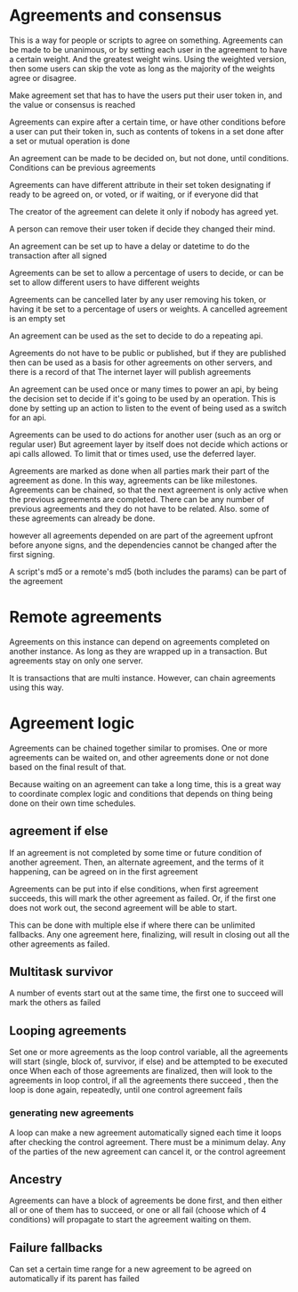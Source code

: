 # Agreements and consensus

This is a way for people or scripts to agree on something. Agreements can be made to be unanimous,
or by setting each user in the agreement to have a certain weight. And the greatest weight wins.
Using the weighted version, then some users can skip the vote as long as the majority of the weights agree or disagree.

Make agreement set that has to have the users put their user token in, and the value or consensus is reached

Agreements can expire after a certain time, or have other conditions before a user can put their token in,
such as contents of tokens in a set done after a set or mutual operation is done

An agreement can be made to be decided on, but not done, until conditions.
Conditions can be previous agreements

Agreements can have different attribute in their set token designating if ready to be agreed on, or voted, or if waiting, or if everyone did that

The creator of the agreement can delete it only if nobody has agreed yet.

A person can remove their user token if decide they changed their mind.

An agreement  can be set up to have a delay or datetime to do the transaction after all signed

Agreements can be set to allow a percentage of users to decide, or can be set to allow different users to have different weights

Agreements can be cancelled later by any user removing his token, or having it be set to a percentage of users or weights. A cancelled agreement is an empty set

An agreement can be used as the set to decide to do a repeating api.

Agreements do not have to be public or published, but if they are published then can be used as a basis for other agreements on other servers, and there is a record of that
The internet layer will publish agreements

An agreement can be used once or many times to power an api, by being the decision set to decide if it's going to be used by an operation.
This is done by setting up an action to listen to the event of being used as a switch for an api.

Agreements can be used to do actions for another user (such as an org or regular user) 
But agreement layer by itself does not decide which actions or api calls allowed. To limit that or times used, use the deferred layer. 

Agreements are marked as done when all parties mark their part of the agreement as done. In this way, agreements can be like milestones.
Agreements can be chained, so that the next agreement is only active when the previous agreements are completed. There can be any number of previous agreements and they do not have to be
related. Also. some of these agreements can already be done.

however all agreements depended on are part of the agreement upfront before anyone signs, and the dependencies cannot be changed after the first signing.

A script's md5 or a remote's md5 (both includes the params) can be part of the agreement

# Remote agreements

Agreements on this instance can depend on agreements completed on another instance. As long as they are wrapped up in a transaction.
But agreements stay on only one server.

It is transactions that are multi instance. However, can chain agreements using this way.


# Agreement logic

Agreements can be chained together similar to promises. One or more agreements can be waited on, 
and other agreements done or not done based on the final result of that.

Because waiting on an agreement can take a long time, 
this is a great way to coordinate complex logic and conditions that depends on thing being done on their own time schedules.

## agreement if else 

If an agreement is not completed by some time or future condition of another agreement. Then, an alternate agreement, and the terms of it happening, can be agreed on in the first agreement

Agreements can be put into if else conditions, when first agreement succeeds, this  will mark the other agreement as failed.
Or, if the first one does not work out, the second agreement will be able to start.

This can be done with multiple else if where there can be unlimited fallbacks.
Any one agreement here, finalizing, will result in closing out all the other agreements as failed.

## Multitask survivor

A number of events start out at the same time, the first one to succeed will mark the others as failed

## Looping agreements

Set one or more agreements as the loop control variable, all the agreements will start (single, block of, survivor, if else) and be attempted to be executed once
When each of those agreements are finalized, then will look to the agreements in loop control,
    if all the agreements there succeed , then the loop is done again, repeatedly, until one control agreement fails

### generating new agreements 

A loop can make a new agreement automatically signed each time it loops after checking the control agreement.
There must be a minimum delay. Any of the parties of the new agreement can cancel it, or the control agreement

##  Ancestry

Agreements can have a block of agreements be done first, and then either all or one of them has to succeed, or one or all fail (choose which of 4 conditions)
will propagate to start the agreement waiting on them.

## Failure fallbacks

Can set a certain time range for a new agreement to be agreed on automatically if its parent has failed
